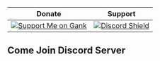 | Donate | Support |
|-------|------|
| [![Support Me on Gank](https://ganknow.com/_nuxt/img/main_logo.de5c303.svg)](https://ganknow.com/secretiveplotterer) | [![Discord Shield](https://discord.com/api/guilds/1330497624482123818/widget.png?style=shield)]([https://discord.gg/uTN8ysV6eA]) |

## Come Join Discord Server
